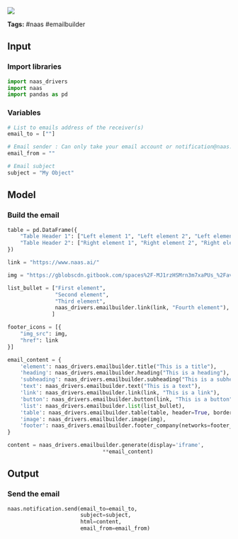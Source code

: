 <a href="https://app.naas.ai/user-redirect/naas/downloader?url=https://raw.githubusercontent.com/jupyter-naas/awesome-notebooks/master/Naas/Naas_Emailbuilder_demo.ipynb" target="_parent"><img src="https://naasai-public.s3.eu-west-3.amazonaws.com/open_in_naas.svg"/></a>

**Tags:** #naas #emailbuilder

## Input

### Import libraries


```python
import naas_drivers
import naas
import pandas as pd
```

### Variables


```python
# List to emails address of the receiver(s)
email_to = [""]

# Email sender : Can only take your email account or notification@naas.ai
email_from = ""

# Email subject
subject = "My Object"
```

## Model

### Build the email


```python
table = pd.DataFrame({
    "Table Header 1": ["Left element 1", "Left element 2", "Left element 3"],
    "Table Header 2": ["Right element 1", "Right element 2", "Right element 3"]
})

link = "https://www.naas.ai/"

img = "https://gblobscdn.gitbook.com/spaces%2F-MJ1rzHSMrn3m7xaPUs_%2Favatar-1602072063433.png?alt=media"

list_bullet = ["First element",
               "Second element",
               "Third element",
               naas_drivers.emailbuilder.link(link, "Fourth element"),
              ]

footer_icons = [{
    "img_src": img,
    "href": link
}]

email_content = {
    'element': naas_drivers.emailbuilder.title("This is a title"),
    'heading': naas_drivers.emailbuilder.heading("This is a heading"),
    'subheading': naas_drivers.emailbuilder.subheading("This is a subheading"),
    'text': naas_drivers.emailbuilder.text("This is a text"),
    'link': naas_drivers.emailbuilder.link(link, "This is a link"),
    'button': naas_drivers.emailbuilder.button(link, "This is a button"),
    'list': naas_drivers.emailbuilder.list(list_bullet),
    'table': naas_drivers.emailbuilder.table(table, header=True, border=True),
    'image': naas_drivers.emailbuilder.image(img),
    'footer': naas_drivers.emailbuilder.footer_company(networks=footer_icons, company=["Company informations"], legal=["Legal informations"])
}
```


```python
content = naas_drivers.emailbuilder.generate(display='iframe',
                              **email_content)
```

## Output

### Send the email


```python
naas.notification.send(email_to=email_to,
                       subject=subject,
                       html=content,
                       email_from=email_from)
```
